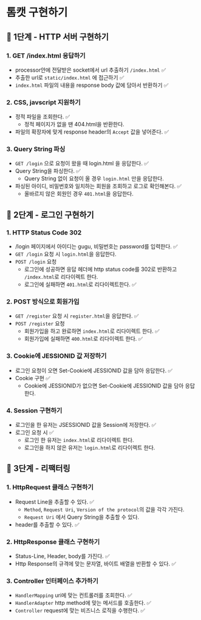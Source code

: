 # 톰캣 구현하기

## 🚀 1단계 - HTTP 서버 구현하기
### 1. GET /index.html 응답하기

- processor안에 전달받은 socket에서 url 추출하기 `/index.html`  ✅
- 추출한 url로 `static/index.html` 에 접근하기 ✅
- `index.html` 파일의 내용을 response body 값에 담아서 반환하기 ✅

### 2. CSS, javscript 지원하기

- 정적 파일을 조회한다. ✅
  - 정적 페이지가 없을 땐 404.html을 반환한다.
- 파일의 확장자에 맞게 response header의 `Accept`  값을 넣어준다. ✅

### 3. Query String 파싱

- `GET /login` 으로 요청이 왔을 때 login.html 을 응답한다. ✅
- Query String을 파싱한다. ✅
  - Query String 없이 요청이 올 경우 `login.html` 만을 응답한다.
- 파싱된 아이디, 비밀번호와 일치하는 회원을 조회하고 로그로 확인해본다. ✅
  - 올바르지 않은 회원인 경우 `401.html`을 응답한다.

## 🚀 2단계 - 로그인 구현하기
### 1. HTTP Status Code 302

- /login 페이지에서 아이디는 gugu, 비밀번호는 password를 입력한다. ✅
- `GET /login` 요청 시 `login.html`을 응답한다.
- `POST /login` 요청
  - 로그인에 성공하면 응답 헤더에 http status code를 302로 반환하고 `/index.html`로 리다이렉트 한다.
  - 로그인에 실패하면 `401.html`로 리다이렉트한다. ✅

### 2. POST 방식으로 회원가입

- `GET /register` 요청 시 `register.html`을 응답한다. ✅
- `POST /register` 요청
  - 회원가입을 하고 완료하면 `index.html`로 리다이렉트 한다. ✅
  - 회원가입에 실패하면 `400.html`로 리다이렉트 한다. ✅

### 3. Cookie에 JESSIONID 값 저장하기

- 로그인 요청이 오면 Set-Cookie에 JESSIONID 값을 담아 응답한다. ✅
- Cookie 구현 ✅
  - Cookie에 JESSIONID가 없으면 Set-Cookie에 JESSIONID 값을 담아 응답한다.

### 4. Session 구현하기

- 로그인을 한 유저는 JSESSIONID 값을 Session에 저장한다. ✅
- 로그인 요청 시 ✅
  - 로그인 한 유저는 `index.html`로 리다이렉트 한다.
  - 로그인을 하지 않은 유저는 `login.html`로 리다이렉트 한다.

## 🚀 3단계 - 리팩터링
### 1. HttpRequest 클래스 구현하기

- Request Line을 추출할 수 있다. ✅
  - `Method`, `Request Uri`, `Version of the protocol`의 값을 각각 가진다.
  - `Request Uri` 에서 Query String을 추출할 수 있다.
- header를 추출할 수 있다. ✅

### 2. HttpResponse 클래스 구현하기

- Status-Line, Header, body를 가진다. ✅
- Http Response의 규격에 맞는 문자열, 바이트 배열을 반환할 수 있다. ✅

### 3. Controller 인터페이스 추가하기

- `HandlerMapping` uri에 맞는 컨트롤러를 조회한다. ✅
- `HandlerAdapter` http method에 맞는 메서드를 호출한다. ✅
- `Controller` request에 맞는 비즈니스 로직을 수행한다. ✅
